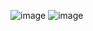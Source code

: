 ![image](https://github.com/Dog52114/EC2024/assets/162284692/5715af42-086e-4f34-9f1a-4f9e556fa076)
![image](https://github.com/Dog52114/EC2024/assets/162284692/7749ce1f-a2c8-4451-9cac-50b22e7da27f)
